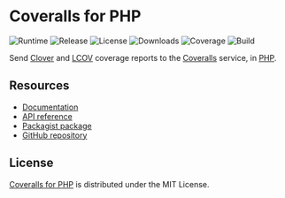 # Coveralls for PHP
![Runtime](https://img.shields.io/badge/php-%3E%3D7.2-brightgreen.svg) ![Release](https://img.shields.io/packagist/v/cedx/coveralls.svg) ![License](https://img.shields.io/packagist/l/cedx/coveralls.svg) ![Downloads](https://img.shields.io/packagist/dt/cedx/coveralls.svg) ![Coverage](https://coveralls.io/repos/github/cedx/coveralls.php/badge.svg) ![Build](https://travis-ci.com/cedx/coveralls.php.svg)

Send [Clover](https://www.atlassian.com/software/clover) and [LCOV](http://ltp.sourceforge.net/coverage/lcov.php) coverage reports to the [Coveralls](https://coveralls.io) service, in [PHP](https://secure.php.net).

## Resources
- [Documentation](https://dev.belin.io/coveralls.php)
- [API reference](https://dev.belin.io/coveralls.php/api)
- [Packagist package](https://packagist.org/packages/cedx/coveralls)
- [GitHub repository](https://github.com/cedx/coveralls.php)

## License
[Coveralls for PHP](https://dev.belin.io/coveralls.php) is distributed under the MIT License.
